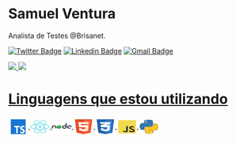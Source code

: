 # Samuel Ventura

Analista de Testes @Brisanet.

[![Twitter Badge](https://img.shields.io/badge/-@osamuelventura-3c1361?style=flat-square&labelColor=3c1361&logo=twitter&logoColor=white&link=https://twitter.com/osamuelventura)](https://twitter.com/osamuelventura)
[![Linkedin Badge](https://img.shields.io/badge/-Samuel%20Ventura-3c1361?style=flat-square&logo=Linkedin&logoColor=white&link=https://www.linkedin.com/in/samuel-ventura/)](https://www.linkedin.com/in/samuel-ventura/)
[![Gmail Badge](https://img.shields.io/badge/-samuelventura.contato@gmail.com-3c1361?style=flat-square&labelColor=3c1361&logo=gmail&logoColor=white&link=mailto:samuelventura.contato@gmail.com)](mailto:samuelventura.contato@gmail.com)

<div align="left">
  <a href="https://github.com/samuel-ventura">
  <img height="180em" src="https://github-readme-stats.vercel.app/api?username=samuel-ventura&show_icons=true&theme=dracula&include_all_commits=true&count_private=true"/>
  <img height="180em" src="https://github-readme-stats.vercel.app/api/top-langs/?username=samuel-ventura&langs_count=4&theme=dracula"/>
</div>  

# Linguagens que estou utilizando
<div align="left" style="display: inline_block">
  <img align="center" height="40" width="40" src="/icon-typescript.svg" alt="TypeScript-icon">
  <img align="center" height="30" width="40" src="/icons-react.svg" alt="ReactJS-icon">
  <img align="center" height="30" width="40" src="/icon-nodejs.svg" alt="NodeJS-icon">
  <img align="center" height="30" width="40" src="/icon-html5.svg" alt="HTML-icon">
  <img align="center" height="30" width="40" src="/icon-css3.svg" alt="CSS-icon">
  <img align="center" height="30" width="40" src="/icon-js.svg" alt="js-icon">
  <img align="center" height="30" width="40" src="/icon-python.svg" alt="python-icon">
</div>
